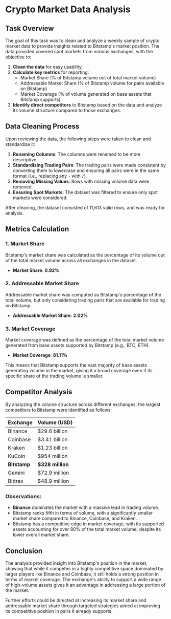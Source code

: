 
# Crypto Market Data Analysis

## Task Overview
The goal of this task was to clean and analyze a weekly sample of crypto market data to provide insights related to Bitstamp's market position. The data provided covered spot markets from various exchanges, with the objective to:

1. **Clean the data** for easy usability.
2. **Calculate key metrics** for reporting:
   - Market Share (% of Bitstamp volume out of total market volume)
   - Addressable Market Share (% of Bitstamp volume for pairs available on Bitstamp)
   - Market Coverage (% of volume generated on base assets that Bitstamp supports)
3. **Identify direct competitors** to Bitstamp based on the data and analyze its volume structure compared to those exchanges.

## Data Cleaning Process
Upon reviewing the data, the following steps were taken to clean and standardize it:

1. **Renaming Columns**: The columns were renamed to be more descriptive.
2. **Standardizing Trading Pairs**: The trading pairs were made consistent by converting them to lowercase and ensuring all pairs were in the same format (i.e., replacing any `-` with `/`).
3. **Removing Missing Values**: Rows with missing volume data were removed.
4. **Ensuring Spot Markets**: The dataset was filtered to ensure only spot markets were considered.

After cleaning, the dataset consisted of 11,613 valid rows, and was ready for analysis.

## Metrics Calculation
### 1. **Market Share**
Bitstamp's market share was calculated as the percentage of its volume out of the total market volume across all exchanges in the dataset.

- **Market Share**: **0.92%**

### 2. **Addressable Market Share**
Addressable market share was computed as Bitstamp's percentage of the total volume, but only considering trading pairs that are available for trading on Bitstamp.

- **Addressable Market Share**: **2.02%**

### 3. **Market Coverage**
Market coverage was defined as the percentage of the total market volume generated from base assets supported by Bitstamp (e.g., BTC, ETH).

- **Market Coverage**: **81.11%**

This means that Bitstamp supports the vast majority of base assets generating volume in the market, giving it a broad coverage even if its specific share of the trading volume is smaller.

## Competitor Analysis
By analyzing the volume structure across different exchanges, the largest competitors to Bitstamp were identified as follows:

| Exchange  | Volume (USD)      |
|-----------|-------------------|
| Binance   | $29.6 billion      |
| Coinbase  | $3.41 billion      |
| Kraken    | $1.23 billion      |
| KuCoin    | $954 million       |
| **Bitstamp** | **$328 million** |
| Gemini    | $72.9 million      |
| Bittrex   | $48.9 million      |

### Observations:
- **Binance** dominates the market with a massive lead in trading volume.
- Bitstamp ranks fifth in terms of volume, with a significantly smaller market share compared to Binance, Coinbase, and Kraken.
- Bitstamp has a competitive edge in market coverage, with its supported assets accounting for over 80% of the total market volume, despite its lower overall market share.

## Conclusion
The analysis provided insight into Bitstamp's position in the market, showing that while it competes in a highly competitive space dominated by larger players like Binance and Coinbase, it still holds a strong position in terms of market coverage. The exchange's ability to support a wide range of high-volume assets gives it an advantage in addressing a large portion of the market.

Further efforts could be directed at increasing its market share and addressable market share through targeted strategies aimed at improving its competitive position in pairs it already supports.


